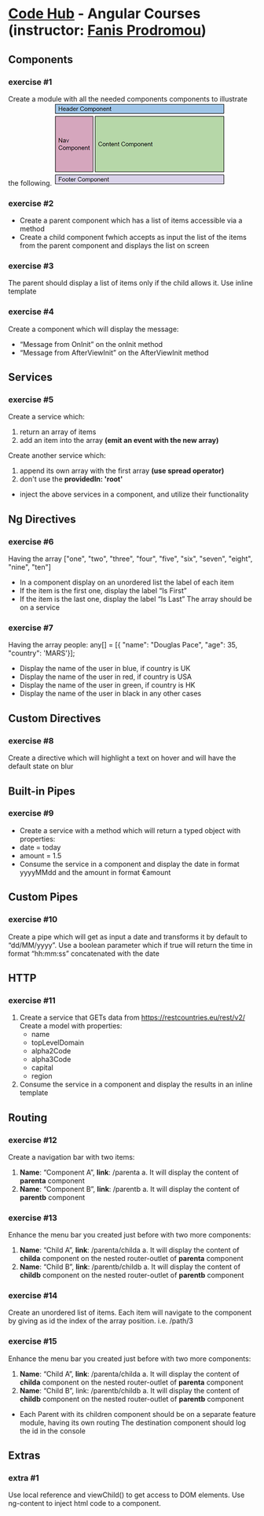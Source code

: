 #   [Code Hub](https://www.codehub.gr/) - Angular Courses (instructor: [Fanis Prodromou](https://github.com/profanis))

## Components

### exercise #1
Create a module with all the needed components components to illustrate the following.
![Alt text](readme_resources/first-ex.PNG)

### exercise #2
* Create a parent component which has a list of items accessible
via a method
* Create a child component fwhich accepts as input the list of the
items from the parent component and displays the list on screen

### exercise #3
The parent should display a list of items only if the child allows it.
Use inline template

### exercise #4
Create a component which will display the message:
*  “Message from OnInit” on the onInit method
*  “Message from AfterViewInit” on the AfterViewInit method

## Services

### exercise #5
Create a service which:

1. return an array of items
2. add an item into the array **(emit an event with the new array)**

Create another service which:

1. append its own array with the first array **(use spread operator)**
2. don't use the **providedIn: 'root'**

* inject the above services in a component, and utilize their functionality

## Ng Directives

### exercise #6
Having the array ["one", "two", "three", "four", "five", "six", "seven",
"eight", "nine", "ten"]

* In a component display on an unordered list the label of each item
* If the item is the first one, display the label “Is First”
* If the item is the last one, display the label “Is Last”
The array should be on a service

### exercise #7
Having the array people: any[] = [{ "name": "Douglas Pace",
"age": 35,
"country": 'MARS'}];

* Display the name of the user in blue, if country is UK
*  Display the name of the user in red, if country is USA
* Display the name of the user in green, if country is HK
* Display the name of the user in black in any other cases

## Custom Directives

### exercise #8
Create a directive which will highlight a text on hover
and will have the default state on blur

## Built-in Pipes

### exercise #9
* Create a service with a method which will return a typed object with
properties:
* date = today
* amount = 1.5
* Consume the service in a component and display the date in format
yyyyMMdd and the amount in format €amount

## Custom Pipes

### exercise #10
Create a pipe which will get as input a date and transforms it by default
to “dd/MM/yyyy”. Use a boolean parameter which if true will return the
time in format “hh:mm:ss” concatenated with the date

## HTTP

### exercise #11
1. Create a service that GETs data from
https://restcountries.eu/rest/v2/
    Create a model with properties:
    * name
    * topLevelDomain
    * alpha2Code
    * alpha3Code
    * capital
    * region
2. Consume the service in a component and display the results in an
inline template

## Routing

### exercise #12
Create a navigation bar with two items:
1. **Name**: “Component A”, **link**: /parenta
a. It will display the content of **parenta** component
2. **Name**: “Component B”, **link**: /parentb
a. It will display the content of **parentb** component

### exercise #13
Enhance the menu bar you created just before with two more components:
1. **Name**: “Child A”, **link**: /parenta/childa
a. It will display the content of **childa** component on the nested
router-outlet of **parenta** component
2. **Name**: “Child B”, **link**: /parentb/childb
a. It will display the content of **childb** component on the nested
router-outlet of **parentb** component

### exercise #14
Create an unordered list of items. Each item will navigate to the
component by giving as id the index of the array position.
i.e. /path/3

### exercise #15
Enhance the menu bar you created just before with two more components:
1. **Name**: “Child A”, **link**: /parenta/childa
a. It will display the content of **childa** component on the nested router-outlet of **parenta**
component
2. **Name**: “Child B”, link: /parentb/childb
a. It will display the content of **childb** component on the nested router-outlet of **parentb**
component

* Each Parent with its children component should be on a separate feature
  module, having its own routing
The destination component should log the id in the console

## Extras

### extra #1
Use local reference and viewChild() to get access to DOM elements.
Use ng-content to inject html code to a component.